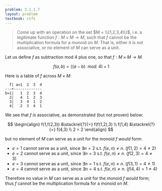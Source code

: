 ```yaml
---
problem: 3.1.1.7 
layout: problem
textbook: ctfs
---
```


> Come up with an operation on the set $M = \\{1,2,3,4\\}$, i.e. a legitimate
> function $f: M \times M \to M$, such that $f$ cannot be the multiplication
> formula for a monoid on $M$. That is, either it is not associative, or no
> element of $M$ can serve as a unit.

Let us define $f$ as subtraction mod 4 plus one, so that $f:M\times M\to M$.

$$ f(a,b) = ((a-b) \mod 4)+ 1$$

Here is a table of $f$ across $M\times M$:

      f| a=1  2  3  4
    ---+-------------
    b=1|   1  2  3  4
      2|   4  1  2  3
      3|   3  4  1  2
      4|   2  3  4  1 

We see that $f$ _is_ associative, as demonstrated (but not proven) below:

$$
\begin{align}
f(1,f(2,3)) &\stackrel{?}{=} f(f(1,2),3) \\
f(1,4) &\stackrel{?}{=} f(4,3) \\
2 = 2
\end{align}
$$

but no element of $M$ can serve as a unit for the monoid $f$ _would_ form:

 - $e=1$ cannot serve as a unit, since $\exists n=2$ s.t. $f(e,n) \neq n$. ($f(1,2) = 4 \neq 2$)
 - $e=2$ cannot serve as a unit, since $\exists n=3$ s.t. $f(e,n) \neq n$. ($f(2,3) = 4 \neq 3$)
 - $e=3$ cannot serve as a unit, since $\exists n=1$ s.t. $f(e,n) \neq n$. ($f(3,1) = 4 \neq 1$)
 - $e=4$ cannot serve as a unit, since $\exists n=4$ s.t. $f(e,n) \neq n$. ($f(4,4) = 1 \neq 4$)

Therefore no value in $M$ can serve as a unit for the monoid $f$ _would_ form;
thus $f$ cannot be the multiplication formula for a monoid on $M$.
